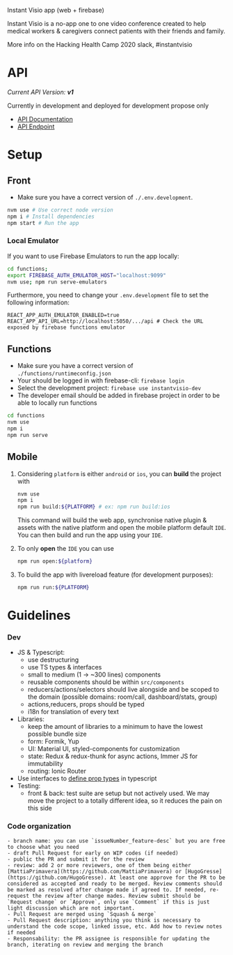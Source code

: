 Instant Visio app (web + firebase)

Instant Visio is a no-app one to one video conference created to help medical workers & caregivers connect patients with their friends and family.

More info on the Hacking Health Camp 2020 slack, #instantvisio

# API

_Current API Version: **v1**_

Currently in development and deployed for development propose only

-   [API Documentation](https://instantvisio-dev.web.app/api/v1-docs/)
-   [API Endpoint](https://instantvisio-dev.web.app/api/v1/)

# Setup

## Front

-   Make sure you have a correct version of `./.env.development`.

```bash
nvm use # Use correct node version
npm i # Install dependencies
npm start # Run the app
```

### Local Emulator

If you want to use Firebase Emulators to run the app locally:

```bash
cd functions;
export FIREBASE_AUTH_EMULATOR_HOST="localhost:9099"
nvm use; npm run serve-emulators
```

Furthermore, you need to change your `.env.development` file to set the following information:

```
REACT_APP_AUTH_EMULATOR_ENABLED=true
REACT_APP_API_URL=http://localhost:5050/.../api # Check the URL exposed by firebase functions emulator
```

## Functions

-   Make sure you have a correct version of `./functions/runtimeconfig.json`
-   Your should be logged in with firebase-cli: `firebase login`
-   Select the development project: `firebase use instantvisio-dev`
-   The developer email should be added in firebase project in order to be able to locally run functions

```bash
cd functions
nvm use
npm i
npm run serve
```

## Mobile

1. Considering `platform` is either `android` or `ios`, you can **build** the project with

    ```bash
    nvm use
    npm i
    npm run build:${PLATFORM} # ex: npm run build:ios
    ```

    This command will build the web app, synchronise native plugin & assets with the native platform and open the mobile platform default `IDE`. You can then build and run the app using your `IDE`.

2. To only **open** the `IDE` you can use

    ```bash
    npm run open:${platform}
    ```

3. To build the app with livereload feature (for development purposes):

    ```bash
    npm run run:${PLATFORM}
    ```

# Guidelines

### Dev

-   JS & Typescript:
    -   use destructuring
    -   use TS types & interfaces
    -   small to medium (1 -> ~300 lines) components
    -   reusable components should be within `src/components`
    -   reducers/actions/selectors should live alongside and be scoped to the domain (possible domains: room/call, dashboard/stats, group)
    -   actions,reducers, props should be typed
    -   i18n for translation of every text
-   Libraries:
    -   keep the amount of libraries to a minimum to have the lowest possible bundle size
    -   form: Formik, Yup
    -   UI: Material UI, styled-components for customization
    -   state: Redux & redux-thunk for async actions, Immer JS for immutability
    -   routing: Ionic Router
-   Use interfaces to [define prop types](https://github.com/facebook/create-react-app/issues/8021) in typescript
-   Testing:
    -   front & back: test suite are setup but not actively used. We may move the project to a totally different idea, so it reduces the pain on this side

### Code organization

    - branch name: you can use `issueNumber_feature-desc` but you are free to choose what you need
    - draft Pull Request for early on WIP codes (if needed)
    - public the PR and submit it for the review
    - review: add 2 or more reviewers, one of them being either [MattiaPrimavera](https://github.com/MattiaPrimavera) or [HugoGresse](https://github.com/HugoGresse). At least one approve for the PR to be considered as accepted and ready to be merged. Review comments should be marked as resolved after change made if agreed to. If needed, re-request the review after change mades. Review submit should be `Request change` or `Approve`, only use `Comment` if this is just light discussion which are not important. 
    - Pull Request are merged using `Squash & merge`
    - Pull Request description: anything you think is necessary to understand the code scope, linked issue, etc. Add how to review notes if needed
    - Responsability: the PR assignee is responsible for updating the branch, iterating on review and merging the branch

